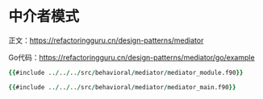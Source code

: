 # 中介者模式

正文：https://refactoringguru.cn/design-patterns/mediator

Go代码：https://refactoringguru.cn/design-patterns/mediator/go/example

```fortran
{{#include ../../../src/behavioral/mediator/mediator_module.f90}}
```

```fortran
{{#include ../../../src/behavioral/mediator/mediator_main.f90}}
```
